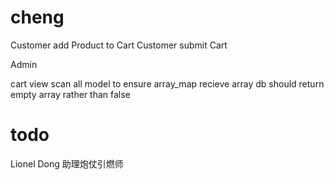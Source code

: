 cheng
==============



Customer add Product to Cart
 Customer submit Cart

Admin 

cart view
 scan all model to ensure array_map recieve array
 db should return empty array rather than false


todo
====

Lionel Dong
助理炮仗引燃师